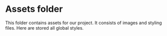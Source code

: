# Assets folder

This folder contains assets for our project. It consists of images and styling files.
Here are stored all global styles.
